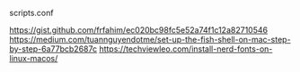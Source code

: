 scripts.conf

https://gist.github.com/frfahim/ec020bc98fc5e52a74f1c12a82710546
https://medium.com/tuannguyendotme/set-up-the-fish-shell-on-mac-step-by-step-6a77bcb2687c
https://techviewleo.com/install-nerd-fonts-on-linux-macos/
